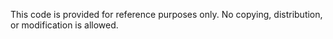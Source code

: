This code is provided for reference purposes only. 
No copying, distribution, or modification is allowed. 
